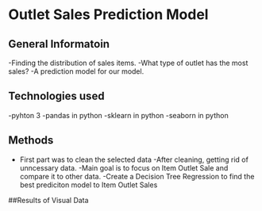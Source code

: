 # Outlet Sales Prediction Model 
##  General Informatoin
-Finding the distribution of sales items. 
-What type of outlet has the most sales?
-A prediction model for our model.
## Technologies used
-pyhton 3
-pandas in python
-sklearn in python
-seaborn in python

## Methods
- First part was to clean the selected data
-After cleaning, getting rid of unncessary data. 
-Main goal is to focus on Item Outlet Sale and compare it to other data. 
-Create a Decision Tree Regression to find the best prediciton model to Item Outlet Sales

##Results of Visual Data

